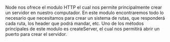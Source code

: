 Node nos ofrece el modulo HTTP el cual nos permite principalmente crear un servidor en nuestro computador. En este modulo encontraremos todo lo necesario que necesitamos para crear un sistema de rutas, que responderá cada ruta, los header que podrá mandar, etc. Uno de los métodos principales de este modulo es createServer, el cual nos permitirá abrir un puerto para crear el servidor.
